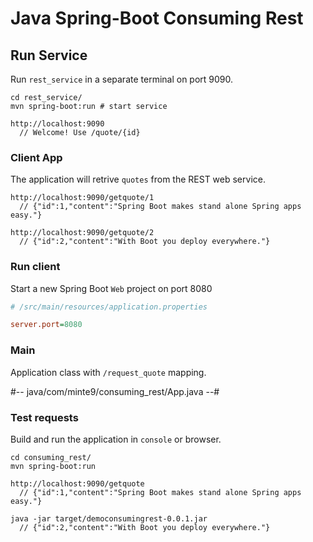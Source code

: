 # Java Spring-Boot Consuming Rest

## Run Service

Run `rest_service` in a separate terminal on port 9090.

~~~
cd rest_service/
mvn spring-boot:run # start service

http://localhost:9090
  // Welcome! Use /quote/{id}
~~~

### Client App

The application will retrive `quotes` from the REST web service.

~~~
http://localhost:9090/getquote/1
  // {"id":1,"content":"Spring Boot makes stand alone Spring apps easy."}

http://localhost:9090/getquote/2
  // {"id":2,"content":"With Boot you deploy everywhere."}
~~~

### Run client

Start a new Spring Boot `Web` project on port 8080

~~~ini
# /src/main/resources/application.properties

server.port=8080
~~~

### Main

Application class with `/request_quote` mapping.

#-- java/com/minte9/consuming_rest/App.java --#


### Test requests

Build and run the application in `console` or browser.

~~~
cd consuming_rest/
mvn spring-boot:run

http://localhost:9090/getquote
  // {"id":1,"content":"Spring Boot makes stand alone Spring apps easy."}

java -jar target/democonsumingrest-0.0.1.jar 
  // {"id":2,"content":"With Boot you deploy everywhere."}
~~~
